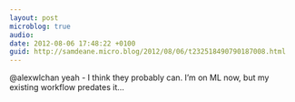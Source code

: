 ```yaml
---
layout: post
microblog: true
audio: 
date: 2012-08-06 17:48:22 +0100
guid: http://samdeane.micro.blog/2012/08/06/t232518490790187008.html
---
```

@alexwlchan yeah - I think they probably can. I’m on ML now, but my existing workflow predates it...
